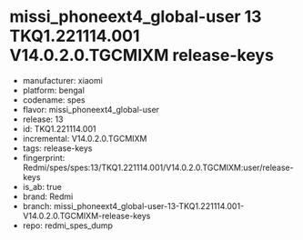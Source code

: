 # missi_phoneext4_global-user 13 TKQ1.221114.001 V14.0.2.0.TGCMIXM release-keys
- manufacturer: xiaomi
- platform: bengal
- codename: spes
- flavor: missi_phoneext4_global-user
- release: 13
- id: TKQ1.221114.001
- incremental: V14.0.2.0.TGCMIXM
- tags: release-keys
- fingerprint: Redmi/spes/spes:13/TKQ1.221114.001/V14.0.2.0.TGCMIXM:user/release-keys
- is_ab: true
- brand: Redmi
- branch: missi_phoneext4_global-user-13-TKQ1.221114.001-V14.0.2.0.TGCMIXM-release-keys
- repo: redmi_spes_dump
